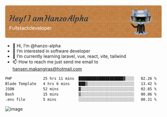 ![Header](./github-header-image.png)

- 👋 Hi, I’m @hanzo-alpha
- 👀 I’m interested in software developer
- 🌱 I’m currently learning laravel, vue, react, vite, tailwind
- 📫 How to reach me just send me email to hansen.makangiras@hotmail.com 

<!---
hanzo-alpha/hanzo-alpha is a ✨ special ✨ repository because its `README.md` (this file) appears on your GitHub profile.
You can click the Preview link to take a look at your changes.
--->

<!--START_SECTION:waka-->

```txt
PHP              25 hrs 11 mins  ████████████████████▓░░░░   82.26 %
Blade Template   4 hrs 6 mins    ███▒░░░░░░░░░░░░░░░░░░░░░   13.42 %
JSON             52 mins         ▓░░░░░░░░░░░░░░░░░░░░░░░░   02.85 %
Bash             15 mins         ▒░░░░░░░░░░░░░░░░░░░░░░░░   00.86 %
.env file        5 mins          ░░░░░░░░░░░░░░░░░░░░░░░░░   00.31 %
```

<!--END_SECTION:waka-->

![image](https://github.com/hanzo-alpha/hanzo-alpha/assets/111342797/c4bd2977-6123-4017-8652-6e166259b484)


